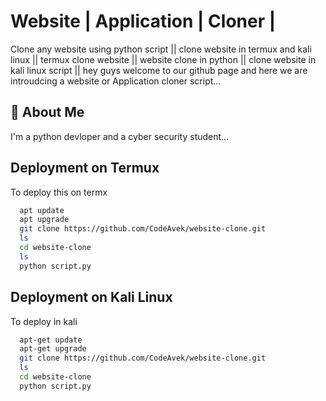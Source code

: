 # Website | Application | Cloner |

Clone any website using python script ||
clone website in termux and kali linux ||
termux clone website ||
website clone in python ||
clone website in kali linux script ||
hey guys welcome to our github page and here we are introudcing a website or Application cloner script...





## 🚀 About Me
I'm a python devloper and a cyber security student...



## Deployment on Termux

To deploy this on termx

```bash
  apt update
  apt upgrade
  git clone https://github.com/CodeAvek/website-clone.git
  ls
  cd website-clone
  ls
  python script.py
```

## Deployment on Kali Linux
To deploy in kali 
```bash
  apt-get update
  apt-get upgrade
  git clone https://github.com/CodeAvek/website-clone.git
  ls
  cd website-clone
  python script.py
```
